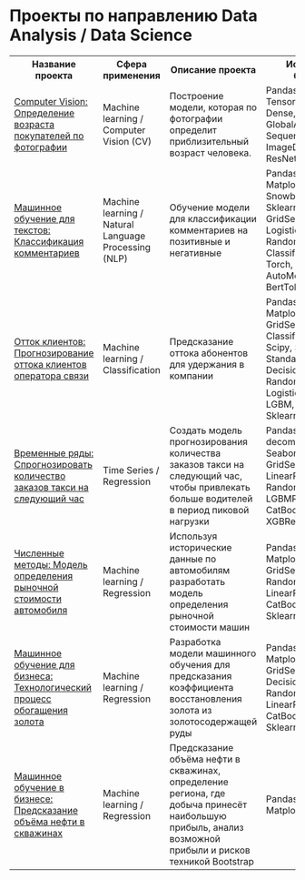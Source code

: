 #		Проекты по направлению Data Analysis / Data Science									
<table><tr><th>		Название проекта	 </th><th>	Сфера применения	 </th><th>	Описание проекта	 </th><th>	Используемые библиотеки	 </th></tr>		
<tr><td>	<a href="https://github.com/antbaranov/data/blob/main/determination-of-age-by-photo/">	Computer Vision: Определение возраста покупателей по фотографии	</a></td><td>	Machine learning / Computer Vision (CV)	</td><td>	Построение модели, которая по фотографии определит приблизительный возраст человека.	</td><td>	Pandas, Numpy, Tensorflow, Keras, Dense, GlobalAveragePooling2D, Sequential, Adam, ImageDataGenerator, ResNet50, Matplotlib	</td></tr>		
<tr><td>	<a href="https://github.com/antbaranov/data/blob/main/machine_learning_comment_classification/">	Машинное обучение для текстов: Классификация комментариев	</a></td><td>	Machine learning / Natural Language Processing (NLP)	</td><td>	Обучение модели для классификации комментариев на позитивные и негативные	</td><td>	Pandas, Numpy, Matplotlib, SnowballStemmer, Nltk, Sklearn, TfidfVectorizer, GridSearchCV, LogisticRegression, RandomForestClassifier, Classification_report, Torch, Transformers, AutoModel, BertTokenizerFast, BERT	</td></tr>		
<tr><td>	<a href="https://github.com/antbaranov/data/tree/main/forecasting_customer_churn_telecom/">	Отток клиентов: Прогнозирование оттока клиентов оператора связи	</a></td><td>	Machine learning / Сlassification	</td><td>	Предсказание оттока абонентов для удержания в компании	</td><td>	Pandas, Numpy, Matplotlib, Sklearn, GridSearchCV, Classification_report, Scipy, Seaborn, StandardScaler, DecisionTree, RandomForest, LogisticRegression, LGBM, CatBoost, Sklearn.metrics	</td></tr>		
<tr><td>	<a href="https://github.com/antbaranov/data/tree/main/time_series__forecast_of_the_number_of_taxi_orders_for_the_next_hour">	Временные ряды: Спрогнозировать количество заказов такси на следующий час	</a></td><td>	Time Series / Regression	</td><td>	Создать модель прогнозирования количества заказов такси на следующий час, чтобы привлекать больше водителей в период пиковой нагрузки	</td><td>	Pandas, Seasonal decompose, Matplotlib, Seaborn, Sklearn, GridSearchCV, LinearRegression, RandomForestRegressor, LGBMRegressor, CatBoostRegressor, XGBRegressor, Numpy	</td></tr>		
<tr><td>	<a href="https://github.com/antbaranov/data/tree/main/model_for_determining_the_market_value_of_a_car">	Численные методы: Модель определения рыночной стоимости автомобиля	</a></td><td>	Machine learning / Regression	</td><td>	Используя исторические данные по автомобилям разработать модель определения рыночной стоимости машин	</td><td>	Pandas, Numpy, Matplotlib, Sklearn, GridSearchCV, Seaborn, RandomForest, LinearRegression, LGBM, CatBoost, XGBoost, Sklearn.metrics	</td></tr>		
<tr><td>	<a href="https://github.com/antbaranov/data/tree/main/gold_enrichment/">	Машинное обучение для бизнеса: Технологический процесс обогащения золота	</a></td><td>	Machine learning / Regression	</td><td>	Разработка модели машинного обучения для предсказания коэффициента восстановления золота из золотосодержащей руды	</td><td>	Pandas, Numpy, Matplotlib, Sklearn, GridSearchCV, Seaborn, DecisionTree, RandomForest, LinearRegression, LGBM, CatBoost, XGBoost, Sklearn.metrics	</td></tr>		
<tr><td>	<a href="https://github.com/antbaranov/data/tree/main/predicting_oil_volumes">	Машинное обучение в бизнесе: Предсказание объёма нефти в скважинах	</a></td><td>	Machine learning / Regression	</td><td>	Предсказание объёма нефти в скважинах, определение региона, где добыча принесёт наибольшую прибыль, анализ возможной прибыли и рисков техникой Bootstrap	</td><td>	Pandas, Numpy, Sklearn, Matplotlib, Seaborn			
											
</table>											
